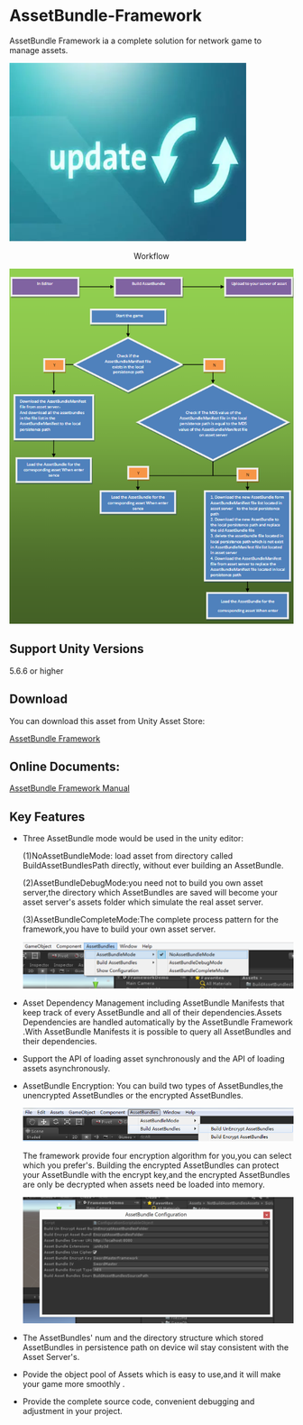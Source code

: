 # AssetBundle-Framework
AssetBundle Framework ia a complete solution for network game to manage assets.

![image](https://github.com/swordmaster003/AssetBundle-Framework/blob/master/Screenshots/Cover.png)
  
  
 <Center>Workflow</Center>
  
![image](https://github.com/swordmaster003/AssetBundle-Framework/blob/master/Screenshots/5.png)

## Support Unity Versions

5.6.6 or higher

## Download

You can download this asset from Unity Asset Store:

[AssetBundle Framework](https://assetstore.unity.com/packages/tools/gui/https://assetstore.unity.com/packages/tools/utilities/assetbundle-framework-91325)

## Online Documents:

[AssetBundle Framework Manual](https://www.swordmaster.info/unity-asset-documents__trashed/asset-bundle-framework-introduction-document/)

## Key Features

- Three AssetBundle mode would be used in the unity editor:

  (1)NoAssetBundleMode: load asset from directory called BuildAssetBundlesPath directly, without ever building an AssetBundle.

  (2)AssetBundleDebugMode:you need not to build you own asset server,the directory which AssetBundles are saved will become your asset server's assets folder which simulate the real asset server.

  (3)AssetBundleCompleteMode:The complete process pattern for the framework,you have to build your own asset server.

  ![image](https://github.com/swordmaster003/AssetBundle-Framework/blob/master/Screenshots/1.png)

- Asset Dependency Management including AssetBundle Manifests that keep track of every AssetBundle and all of their dependencies.Assets Dependencies are handled automatically by the AssetBundle Framework .With AssetBundle Manifests it is possible to query all AssetBundles and their dependencies.

- Support the API of loading asset synchronously and the API of loading assets asynchronously.

- AssetBundle Encryption: You can build two types of AssetBundles,the unencrypted AssetBundles or the encrypted AssetBundles.

  ![image](https://github.com/swordmaster003/AssetBundle-Framework/blob/master/Screenshots/3.png)

  The framework provide four encryption algorithm for you,you can select which you prefer's. Building the encrypted AssetBundles can protect your AssetBundle with the encrypt key,and the encrypted AssetBundles are only be decrypted when assets need be loaded into memory.
  
  ![image](https://github.com/swordmaster003/AssetBundle-Framework/blob/master/Screenshots/4.png)

- The AssetBundles' num and the directory structure which stored AssetBundles in persistence path on device wil stay consistent with the   Asset Server's.

- Povide the object pool of Assets which is easy to use,and it will make your game more smoothly .

- Provide the complete source code, convenient debugging and adjustment in your project.



